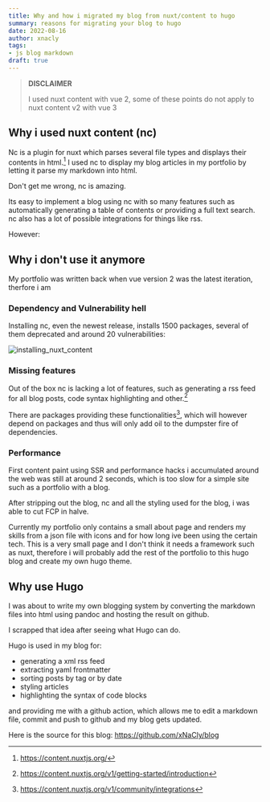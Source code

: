 ```yaml
---
title: Why and how i migrated my blog from nuxt/content to hugo
summary: reasons for migrating your blog to hugo
date: 2022-08-16
author: xnacly
tags:
- js blog markdown
draft: true
---
```


> **DISCLAIMER**
> 
> I used nuxt content with vue 2, some of these points do not apply to nuxt content v2 with vue 3

## Why i used nuxt content (nc)
Nc is a plugin for nuxt which parses several file types and displays their contents in html.[^1]
I used nc to display my blog articles in my portfolio by letting it parse my markdown into html.

Don't get me wrong, nc is amazing. 

Its easy to implement a blog using nc with so many features such as automatically generating a table of contents or providing a full text search. nc also has a lot of possible integrations for things like rss.

However: 
## Why i don't use it anymore
My portfolio was written back when vue version 2 was the latest iteration, therfore i am 

### Dependency and Vulnerability hell
Installing nc, even the newest release, installs 1500 packages, several of them deprecated and around 20 vulnerabilities:

![installing_nuxt_content](/migrating_to_hugo/installing_nuxt.png)

### Missing features
Out of the box nc is lacking a lot of features, such as generating a rss feed for all blog posts, code syntax highlighting and other.[^2]

There are packages providing these functionalities[^3], which will however depend on packages and thus will only add oil to the dumpster fire of dependencies.


### Performance

First content paint using SSR and performance hacks i accumulated around the web was still at around 2 seconds, which is too slow for a simple site such as a portfolio with a blog.

After stripping out the blog, nc and all the styling used for the blog, i was able to cut FCP in halve.

Currently my portfolio only contains a small about page and renders my skills from a json file with icons and for how long ive been using the certain tech.
This is a very small page and I don't think it needs a framework such as nuxt, therefore i will probably add the rest of the portfolio to this hugo blog and create my own hugo theme.

## Why use Hugo
I was about to write my own blogging system by converting the markdown files into html using pandoc and hosting the result on github. 

I scrapped that idea after seeing what Hugo can do.

Hugo is used in my blog for:
- generating a xml rss feed
- extracting yaml frontmatter
- sorting posts by tag or by date
- styling articles
- highlighting the syntax of code blocks

and providing me with a github action, which allows me to edit a markdown file, commit and push to github and my blog gets updated.

Here is the source for this blog: https://github.com/xNaCly/blog

[^1]: https://content.nuxtjs.org/
[^2]: https://content.nuxtjs.org/v1/getting-started/introduction
[^3]: https://content.nuxtjs.org/v1/community/integrations

